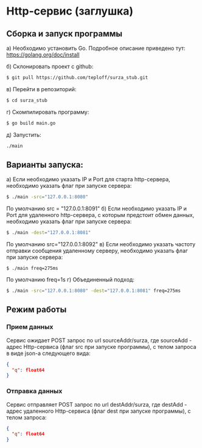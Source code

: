 # Http-сервис (заглушка)

## Сборка и запуск программы
а) Необходимо установить Go. Подробное описание приведено тут: https://golang.org/doc/install

б) Склонировать проект с github:
```bash
$ git pull https://github.com/teploff/surza_stub.git
```

в) Перейти в репозиторий:
```bash
$ cd surza_stub
```

г) Скомпилировать программу: 
```bash
$ go build main.go
```
д) Запустить: 
```bash
./main
```

## Варианты запуска:
а) Если необходимо указать IP и Port для старта http-сервера, необходимо указать флаг при запуске сервера:
```bash
$ ./main -src="127.0.0.1:8080"
```
По умолчанию src = "127.0.0.1:8091" 
б) Если необходимо указать IP и Port для удаленного http-сервера, с которым предстоит обмен данных, необходимо указать флаг при запуске сервера:
```bash
$ ./main -dest="127.0.0.1:8081"
```
По умолчанию src="127.0.0.1:8092" 
в) Если необходимо указать частоту отправки сообщения удаленному серверу, необходимо указать флаг при запуске сервера:
```
$ ./main freq=275ms
```
По умолчанию freq=1s
г) Объединенный подход:
```bash
$ ./main -src="127.0.0.1:8080" -dest="127.0.0.1:8081" freq=275ms
```

## Режим работы
### Прием данных
Сервис ожидает POST запрос по url sourceAddr/surza, где sourceAdd - адрес Http-сервиса (флаг src при запуске программы), c телом запроса в виде json-а следующего вида:
```json
{
  "q": float64
}
```

### Отправка данных
Сервис отправляет POST запрос по url destAddr/surza, где destAdd - адрес удаленного Http-сервиса (флаг dest при запуске программы), c телом запроса:
```json
{
  "q": float64
}
